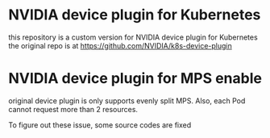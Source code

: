 # NVIDIA device plugin for Kubernetes
this repository is a custom version for NVIDIA device plugin for Kubernetes
the original repo is at https://github.com/NVIDIA/k8s-device-plugin

# NVIDIA device plugin for MPS enable
original device plugin is only supports evenly split MPS.
Also, each Pod cannot request more than 2 resources.

To figure out these issue, some source codes are fixed

